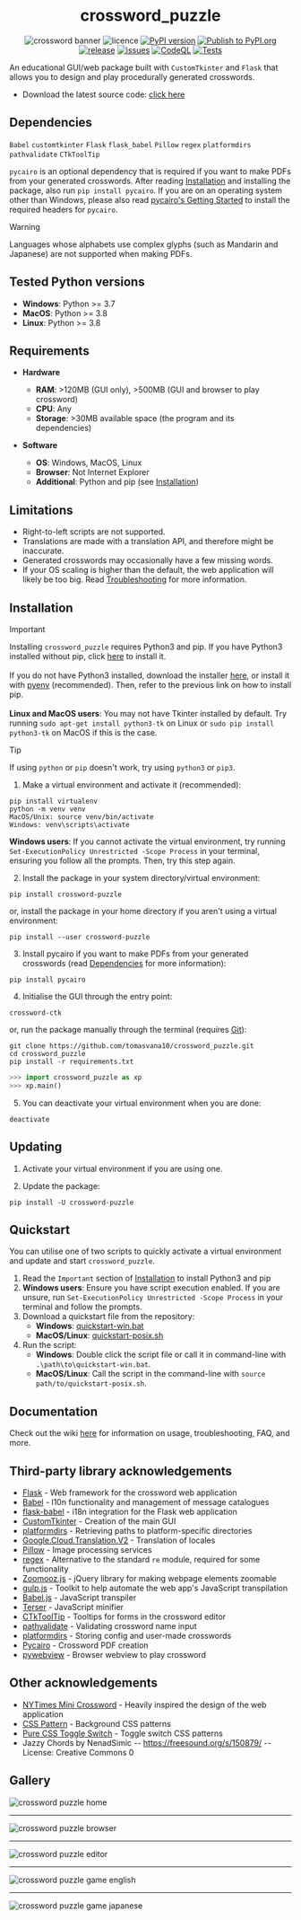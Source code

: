 <div align="center">
  
  # crossword_puzzle

</div>

<div align="center">

  ![crossword banner](https://github.com/tomasvana10/crossword_puzzle/assets/124552709/370a11cb-540e-41c4-8917-5f5272da2ebd)
  ![licence](https://img.shields.io/badge/licence-MIT-green?style=flat?logo=licence)
  [![PyPI version](https://img.shields.io/pypi/v/crossword_puzzle?style=flat-square)](https://pypi.org/project/crossword_puzzle/)
  [![Publish to PyPI.org](https://github.com/tomasvana10/crossword_puzzle/actions/workflows/publish.yml/badge.svg)](https://github.com/tomasvana10/crossword_puzzle/actions/workflows/publish.yml)
  [![release](https://img.shields.io/github/v/release/tomasvana10/crossword_puzzle?logo=github)](https://github.com/tomasvana10/crossword_puzzle/releases/latest)
  [![issues](https://img.shields.io/github/issues-raw/tomasvana10/crossword_puzzle.svg?maxAge=25000)](https://github.com/tomasvana10/crossword_puzzle/issues)
  [![CodeQL](https://github.com/tomasvana10/crossword_puzzle/actions/workflows/github-code-scanning/codeql/badge.svg)](https://github.com/tomasvana10/crossword_puzzle/actions/workflows/github-code-scanning/codeql)
  [![Tests](https://github.com/tomasvana10/crossword_puzzle/actions/workflows/tox-tests.yml/badge.svg)](https://github.com/tomasvana10/crossword_puzzle/actions/workflows/tox-tests.yml)
  
</div>

An educational GUI/web package built with `CustomTkinter` and `Flask` that allows you to design and play procedurally generated crosswords.
- Download the latest source code: [click here](https://github.com/tomasvana10/crossword_puzzle/releases/latest)

## Dependencies
`Babel`
`customtkinter`
`Flask`
`flask_babel`
`Pillow`
`regex`
`platformdirs`
`pathvalidate`
`CTkToolTip`

`pycairo` is an optional dependency that is required if you want to make PDFs from your generated crosswords. After reading [Installation](#installation) and installing the package, also run `pip install pycairo`. If you are on an operating system other than Windows, please also read [pycairo's Getting Started](https://pycairo.readthedocs.io/en/latest/getting_started.html) to install the required headers for `pycairo`.

> [!WARNING]  
> Languages whose alphabets use complex glyphs (such as Mandarin and Japanese) are not supported when making PDFs.

## Tested Python versions
- **Windows**: Python >= 3.7
- **MacOS**: Python >= 3.8
- **Linux**: Python >= 3.8

## Requirements
- **Hardware**
  - **RAM**: >120MB (GUI only), >500MB (GUI and browser to play crossword)
  - **CPU**: Any
  - **Storage**: >30MB available space (the program and its dependencies)

- **Software**
  - **OS**: Windows, MacOS, Linux
  - **Browser**: Not Internet Explorer
  - **Additional**: Python and pip (see [Installation](#installation))

## Limitations
- Right-to-left scripts are not supported.
- Translations are made with a translation API, and therefore might be inaccurate.
- Generated crosswords may occasionally have a few missing words.
- If your OS scaling is higher than the default, the web application will likely be too big. Read [Troubleshooting](https://github.com/tomasvana10/crossword_puzzle/wiki/Troubleshooting) for more information.

## Installation
> [!IMPORTANT]
> Installing `crossword_puzzle` requires Python3 and pip.
> If you have Python3 installed without pip, click [here](https://pip.pypa.io/en/stable/installation/) to install it.<br><br>
> If you do not have Python3 installed, download the installer [here](https://www.python.org/downloads/), or install it with [pyenv](https://github.com/pyenv/pyenv) (recommended). Then, refer to the previous link on how to install pip.<br><br>
> **Linux and MacOS users**: You may not have Tkinter installed by default. Try running `sudo apt-get install python3-tk` on Linux or `sudo pip install python3-tk` on MacOS if this is the case.

> [!TIP]
> If using `python` or `pip` doesn't work, try using `python3` or `pip3`.

1. Make a virtual environment and activate it (recommended):
```
pip install virtualenv
python -m venv venv
MacOS/Unix: source venv/bin/activate
Windows: venv\scripts\activate
```
**Windows users**: If you cannot activate the virtual environment, try running `Set-ExecutionPolicy Unrestricted -Scope Process` in your terminal, ensuring you follow all the prompts. Then, try this step again.

2. Install the package in your system directory/virtual environment:
```
pip install crossword-puzzle
```
or, install the package in your home directory if you aren't using a virtual environment:
```
pip install --user crossword-puzzle
```

3. Install pycairo if you want to make PDFs from your generated crosswords (read [Dependencies](#dependencies) for more information):
```
pip install pycairo
```

4. Initialise the GUI through the entry point:
```
crossword-ctk
```
or, run the package manually through the terminal (requires [Git](https://git-scm.com/downloads)):
```
git clone https://github.com/tomasvana10/crossword_puzzle.git
cd crossword_puzzle
pip install -r requirements.txt
```
```py
>>> import crossword_puzzle as xp
>>> xp.main()
```

5. You can deactivate your virtual environment when you are done:
```
deactivate
```

## Updating
1. Activate your virtual environment if you are using one.
   
3. Update the package:
```
pip install -U crossword-puzzle
```

## Quickstart
You can utilise one of two scripts to quickly activate a virtual environment and update and start `crossword_puzzle`.

1. Read the `Important` section of [Installation](#installation) to install Python3 and pip
2. **Windows users**: Ensure you have script execution enabled. If you are unsure, run `Set-ExecutionPolicy Unrestricted -Scope Process` in your terminal and follow the prompts.
3. Download a quickstart file from the repository:
   - **Windows**: [quickstart-win.bat](https://github.com/tomasvana10/crossword_puzzle/blob/main/quickstart-win.bat)
   - **MacOS/Linux**: [quickstart-posix.sh](https://github.com/tomasvana10/crossword_puzzle/blob/main/quickstart-posix.sh)
4. Run the script:
   - **Windows**: Double click the script file or call it in command-line with `.\path\to\quickstart-win.bat`.
   - **MacOS/Linux**: Call the script in the command-line with `source path/to/quickstart-posix.sh`.

## Documentation
Check out the wiki [here](https://github.com/tomasvana10/crossword_puzzle/wiki) for information on usage, troubleshooting, FAQ, and more.

## Third-party library acknowledgements
- [Flask](https://flask.palletsprojects.com/en/3.0.x/) - Web framework for the crossword web application
- [Babel](https://babel.pocoo.org/en/latest/) - l10n functionality and management of message catalogues
- [flask-babel](https://python-babel.github.io/flask-babel/) - i18n integration for the Flask web application
- [CustomTkinter](https://github.com/TomSchimansky/CustomTkinter) - Creation of the main GUI
- [platformdirs](https://pypi.org/project/platformdirs/) - Retrieving paths to platform-specific directories
- [Google.Cloud.Translation.V2](https://cloud.google.com/dotnet/docs/reference/Google.Cloud.Translation.V2/latest) - Translation of locales 
- [Pillow](https://pillow.readthedocs.io/en/stable/) - Image processing services
- [regex](https://github.com/mrabarnett/mrab-regex) - Alternative to the standard `re` module, required for some functionality
- [Zoomooz.js](https://jaukia.github.io/zoomooz/) - jQuery library for making webpage elements zoomable
- [gulp.js](https://gulpjs.com/) - Toolkit to help automate the web app's JavaScript transpilation
- [Babel.js](https://babeljs.io/) - JavaScript transpiler
- [Terser](https://terser.org/) - JavaScript minifier
- [CTkToolTip](https://github.com/Akascape/CTkToolTip) - Tooltips for forms in the crossword editor
- [pathvalidate](https://pypi.org/project/pathvalidate/) - Validating crossword name input
- [platformdirs](https://pypi.org/project/platformdirs/) - Storing config and user-made crosswords
- [Pycairo](https://pycairo.readthedocs.io/en/latest/) - Crossword PDF creation
- [pywebview](https://pywebview.flowrl.com/) - Browser webview to play crossword

## Other acknowledgements
- [NYTimes Mini Crossword](https://www.nytimes.com/crosswords/game/mini) - Heavily inspired the design of the web application
- [CSS Pattern](https://css-pattern.com) - Background CSS patterns
- [Pure CSS Toggle Switch](https://codepen.io/morgoe/pen/VvzWQg) - Toggle switch CSS patterns
- Jazzy Chords by NenadSimic -- https://freesound.org/s/150879/ -- License: Creative Commons 0

## Gallery
<img alt="crossword puzzle home" src="https://github.com/tomasvana10/crossword_puzzle/assets/124552709/6b9eba14-220d-43dc-8b28-ddb92ea2d3b6">
<hr>
<img alt="crossword puzzle browser" src="https://github.com/tomasvana10/crossword_puzzle/assets/124552709/6e5b7eae-970e-46b5-8a72-34d70bea2332">
<hr>
<img alt="crossword puzzle editor" src="https://github.com/tomasvana10/crossword_puzzle/assets/124552709/33d7ec0c-ee2e-435f-9386-e7373f8a6378">
<hr>
<img alt="crossword puzzle game english" src="https://github.com/tomasvana10/crossword_puzzle/assets/124552709/0475c6c4-e371-4d9d-837b-c06e0bde153f">
<hr>
<img alt="crossword puzzle game japanese" src="https://github.com/tomasvana10/crossword_puzzle/assets/124552709/0e9d9d08-4a7c-4853-b83b-b2a27eab4b82">
